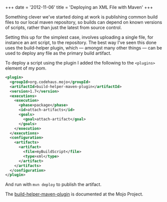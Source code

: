 +++
date = '2012-11-06'
title = 'Deploying an XML File with Maven'
+++

Something clever we've started doing at work is publishing common build
files to our local maven repository, so builds can depend on known versions
of scripts, rather than just the latest from source control.

Setting this up for the simplest case, involves uploading a single file,
for instance an ant script, to the repository. The best way I've seen
this done uses the build-helper plugin, which &mdash; amongst many other things &mdash;
can be used to deploy any file as the primary build artifact.

To deploy a script using the plugin I added the following to the `<plugins>`
element of my pom.

```xml
<plugin>
  <groupId>org.codehaus.mojo</groupId>
  <artifactId>build-helper-maven-plugin</artifactId>
  <version>1.7</version>
  <executions>
    <execution>
      <phase>package</phase>
      <id>attach-artifacts</id>
      <goals>
        <goal>attach-artifact</goal>
      </goals>
    </execution>
  </executions>
  <configuration>
    <artifacts>
      <artifact>
        <file>myBuildScript</file>
        <type>xml</type>
      </artifact>
    </artifacts>
  </configuration>
</plugin>
```

And run with `mvn deploy` to publish the artifact.

The [build-helper-maven-plugin](http://mojo.codehaus.org/build-helper-maven-plugin/index.html)
is documented at the Mojo Project.
